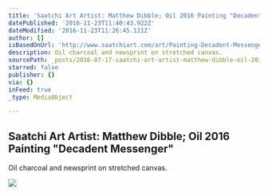 ```yaml
---
title: 'Saatchi Art Artist: Matthew Dibble; Oil 2016 Painting "Decadent Messenger"'
datePublished: '2016-11-23T11:40:43.922Z'
dateModified: '2016-11-23T11:26:45.121Z'
author: []
isBasedOnUrl: 'http://www.saatchiart.com/art/Painting-Decadent-Messenger/185414/2909611/view'
description: Oil charcoal and newsprint on stretched canvas.
sourcePath: _posts/2016-07-17-saatchi-art-artist-matthew-dibble-oil-2016-painting-decad.md
starred: false
publisher: {}
via: {}
inFeed: true
_type: MediaObject

---
```

<article style=""><h1>Saatchi Art Artist: Matthew Dibble; Oil 2016 Painting "Decadent Messenger"</h1><p>Oil charcoal and newsprint on stretched canvas.</p><img src="http://saimg-a.akamaihd.net/saatchi/185414/art/3100217/2170108-GENGNWYJ-7.jpg" /></article>